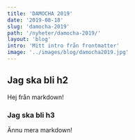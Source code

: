 ```yaml
---
title: 'DAMOCHA 2019'
date: '2019-08-18'
slug: 'damocha-2019'
path: '/nyheter/damocha-2019/'
layout: 'blog'
intro: 'Mitt intro från frontmatter'
image: '../images/blog/damocha2019.jpg'
---
```


## Jag ska bli h2

Hej från markdown!

### Jag ska bli h3

Ännu mera markdown!
